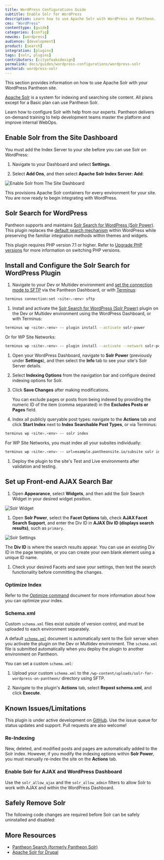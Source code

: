 ```yaml
---
title: WordPress Configurations Guide
subtitle: Enable Solr for WordPress
description: Learn how to use Apache Solr with WordPress on Pantheon.
cms: "WordPress"
contenttype: [guide]
categories: [config]
newcms: [wordpress]
audience: [development]
product: [search]
integration: [plugins]
tags: [solr, plugins]
contributors: [cityofoaksdesign]
permalink: docs/guides/wordpress-configurations/wordpress-solr
anchorid: wordpress-solr
---
```


This section provides information on how to use Apache Solr with your WordPress Pantheon site.

[Apache Solr](/solr) is a system for indexing and searching site content. All plans except for a Basic plan can use Pantheon Solr. 

<Partial file="solr-version.md" />

<Enablement title="Get WebOps Training" link="https://pantheon.io/learn-pantheon?docs">

Learn how to configure Solr with help from our experts. Pantheon delivers on-demand training to help development teams master the platform and improve internal WebOps.

</Enablement>

## Enable Solr from the Site Dashboard

You must add the Index Server to your site before you can use Solr on WordPress:

1. Navigate to your Dashboard and select **Settings**.

1. Select **Add Ons**, and then select **Apache Solr Index Server: Add**:

![Enable Solr from The Site Dashboard](../../../images/dashboard/settings-addons-solr.png)

This provisions Apache Solr containers for every environment for your site. You are now ready to begin integrating with WordPress.

## Solr Search for WordPress

Pantheon supports and maintains [Solr Search for WordPress (Solr Power)](https://wordpress.org/plugins/solr-power/). This plugin replaces the [default search mechanism](https://codex.wordpress.org/Class_Reference/WP_Query#Search_Parameter) within WordPress while preserving the familiar integration methods within themes and widgets.

This plugin requires PHP version 7.1 or higher. Refer to [Upgrade PHP versions](/guides/php/php-versions) for more information on switching PHP versions.

## Install and Configure the Solr Search for WordPress Plugin

1. Navigate to your Dev or Multidev environment and [set the connection mode to SFTP](/guides/sftp) via the Pantheon Dashboard, or with [Terminus](/terminus):

 ```bash
 terminus connection:set <site>.<env> sftp
 ```

1. Install and activate the [Solr Search for WordPress (Solr Power)](https://wordpress.org/plugins/solr-power/) plugin on the Dev or Multidev environment using the WordPress Dashboard, or with Terminus:

 ```bash
 terminus wp <site>.<env> -- plugin install --activate solr-power
 ```

 Or for WP Site Networks:

 ```bash
 terminus wp <site>.<env> -- plugin install --activate --network solr-power
 ```

1. Open your WordPress Dashboard, navigate to **Solr Power** (previously under **Settings**), and then select the **Info** tab to see your site's Solr Server details.

1. Select **Indexing Options** from the navigation bar and configure desired indexing options for Solr.

1. Click **Save Changes** after making modifications.

   <Alert title="Note" type="info">

   You can exclude pages or posts from being indexed by providing the numeric ID of the item (comma separated) in the **Excludes Posts or Pages** field.

   </Alert>

1. Index all publicly queryable post types: navigate to the **Actions** tab and click **Start Index** next to **Index Searchable Post Types**, or via Terminus:

 ```bash
 terminus wp <site>.<env> -- solr index
 ```

 For WP Site Networks, you must index all your subsites individually:

 ```bash
 terminus wp <site>.<env> -- url=example.pantheonsite.io/subsite solr index
 ```

1. Deploy the plugin to the site's Test and Live environments after validation and testing.

## Set up Front-end AJAX Search Bar

1. Open **Appearance**, select **Widgets**, and then add the Solr Search Widget in your desired widget position.

  ![Solr Widget](../../../images/add-solr-widget.png)

1. Open **Solr Power**, select the **Facet Options** tab, check **AJAX Facet Search Support**, and enter the Div ID in **AJAX Div ID (displays search results)**, such as `primary`.

  ![Solr Settings](../../../images/solr-widget-settings.png)

   The **Div ID** is where the search results appear. You can use an existing Div ID in the page template, or you can create your own blank element using a unique ID name.

1. Check your desired Facets and save your settings, then test the search functionality before committing the changes.

### Optimize Index

Refer to the [Optimize command](https://solarium.readthedocs.io/en/stable/queries/update-query/building-an-update-query/optimize-command/) document for more information about how you can optimize your index.

### Schema.xml

<Alert title="Note" type="info">

Custom `schema.xml` files exist outside of version control, and must be uploaded to each environment separately.

</Alert>

A default [`schema.xml`](https://github.com/pantheon-systems/solr-power/blob/master/schema.xml) document is automatically sent to the Solr server when you activate the plugin on the Dev or Multidev environment. The `schema.xml` file is submitted automatically when you deploy the plugin to another environment on Pantheon.

You can set a custom `schema.xml`:

1. Upload your custom `schema.xml` to the `/wp-content/uploads/solr-for-wordpress-on-pantheon/` directory using SFTP. 

1. Navigate to the plugin's **Actions** tab, select **Repost schema.xml**, and click **Execute**.

## Known Issues/Limitations

This plugin is under active development on [GitHub](https://github.com/pantheon-systems/solr-power). Use the issue queue for status updates and support. Pull requests are also welcome!

### Re-Indexing

New, deleted, and modified posts and pages are automatically added to the Solr index. However, if you modify the indexing options within **Solr Power**, you must manually re-index the site on the **Actions** tab.

### Enable Solr for AJAX and WordPress Dashboard

Use the `solr_allow_ajax` and the `solr_allow_admin` filters to allow Solr to work with AJAX and within the WordPress Dashboard.

## Safely Remove Solr

The following code changes are required before Solr can be safely uninstalled and disabled:

<Partial file="remove-addons/wp-solr.md" />

## More Resources

- [Pantheon Search (formerly Pantheon Solr)](/solr)
- [Apache Solr for Drupal](/guides/solr-drupal/solr-drupal-9)